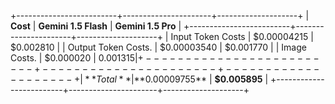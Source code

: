 +-------------------------+----------------------+--------------------+
|         **Cost**        | **Gemini 1.5 Flash** | **Gemini 1.5 Pro** |
+-------------------------+----------------------+--------------------+
|   Input Token Costs     | $0.00004215          | $0.002810          |
|   Output Token Costs.   | $0.00003540          | $0.001770          |
|   Image Costs.          | $0.000020            | $0.001315          |
+-------------------------+----------------------+--------------------+
| **Total**               | **$0.00009755**       | **$0.005895**     |
+-------------------------+----------------------+--------------------+